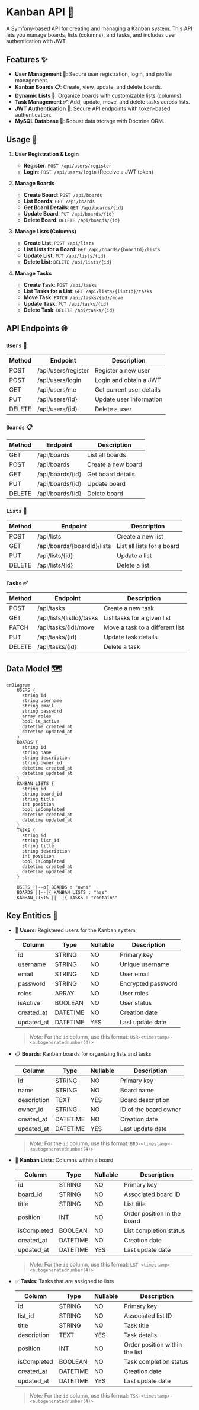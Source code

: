 # Kanban API 🚀

A Symfony-based API for creating and managing a Kanban system. This API lets you manage boards, lists (columns), and tasks, and includes user authentication with JWT.

## Features ✨

- **User Management 👤**: Secure user registration, login, and profile management.
- **Kanban Boards 📋**: Create, view, update, and delete boards.
- **Dynamic Lists 📝**: Organize boards with customizable lists (columns).
- **Task Management ✅**: Add, update, move, and delete tasks across lists.
- **JWT Authentication 🔐**: Secure API endpoints with token-based authentication.
- **MySQL Database 💾**: Robust data storage with Doctrine ORM.

## Usage 🚀

1. **User Registration & Login**

   - **Register**: `POST /api/users/register`
   - **Login**: `POST /api/users/login` (Receive a JWT token)

2. **Manage Boards**

   - **Create Board**: `POST /api/boards`
   - **List Boards**: `GET /api/boards`
   - **Get Board Details**: `GET /api/boards/{id}`
   - **Update Board**: `PUT /api/boards/{id}`
   - **Delete Board**: `DELETE /api/boards/{id}`

3. **Manage Lists (Columns)**

   - **Create List**: `POST /api/lists`
   - **List Lists for a Board**: `GET /api/boards/{boardId}/lists`
   - **Update List**: `PUT /api/lists/{id}`
   - **Delete List**: `DELETE /api/lists/{id}`

4. **Manage Tasks**

   - **Create Task**: `POST /api/tasks`
   - **List Tasks for a List**: `GET /api/lists/{listId}/tasks`
   - **Move Task**: `PATCH /api/tasks/{id}/move`
   - **Update Task**: `PUT /api/tasks/{id}`
   - **Delete Task**: `DELETE /api/tasks/{id}`

## API Endpoints 🌐

### `Users` 👤

| Method | Endpoint            | Description              |
| ------ | ------------------- | ------------------------ |
| POST   | /api/users/register | Register a new user      |
| POST   | /api/users/login    | Login and obtain a JWT   |
| GET    | /api/users/me       | Get current user details |
| PUT    | /api/users/{id}     | Update user information  |
| DELETE | /api/users/{id}     | Delete a user            |

### `Boards` 📋

| Method | Endpoint         | Description        |
| ------ | ---------------- | ------------------ |
| GET    | /api/boards      | List all boards    |
| POST   | /api/boards      | Create a new board |
| GET    | /api/boards/{id} | Get board details  |
| PUT    | /api/boards/{id} | Update board       |
| DELETE | /api/boards/{id} | Delete board       |

### `Lists` 📝

| Method | Endpoint                    | Description                |
| ------ | --------------------------- | -------------------------- |
| POST   | /api/lists                  | Create a new list          |
| GET    | /api/boards/{boardId}/lists | List all lists for a board |
| PUT    | /api/lists/{id}             | Update a list              |
| DELETE | /api/lists/{id}             | Delete a list              |

### `Tasks` ✅

| Method | Endpoint                  | Description                     |
| ------ | ------------------------- | ------------------------------- |
| POST   | /api/tasks                | Create a new task               |
| GET    | /api/lists/{listId}/tasks | List tasks for a given list     |
| PATCH  | /api/tasks/{id}/move      | Move a task to a different list |
| PUT    | /api/tasks/{id}           | Update task details             |
| DELETE | /api/tasks/{id}           | Delete a task                   |

## Data Model 🗺

```mermaid
erDiagram
    USERS {
      string id
      string username
      string email
      string password
      array roles
      bool is_active
      datetime created_at
      datetime updated_at
    }
    BOARDS {
      string id
      string name
      string description
      string owner_id
      datetime created_at
      datetime updated_at
    }
    KANBAN_LISTS {
      string id
      string board_id
      string title
      int position
      bool isCompleted
      datetime created_at
      datetime updated_at
    }
    TASKS {
      string id
      string list_id
      string title
      string description
      int position
      bool isCompleted
      datetime created_at
      datetime updated_at
    }

    USERS ||--o{ BOARDS : "owns"
    BOARDS ||--|{ KANBAN_LISTS : "has"
    KANBAN_LISTS ||--|{ TASKS : "contains"
```

## Key Entities 🔑

- 👤 **Users**: Registered users for the Kanban system

  | Column     | Type     | Nullable | Description        |
  | ---------- | -------- | -------- | ------------------ |
  | id         | STRING   | NO       | Primary key        |
  | username   | STRING   | NO       | Unique username    |
  | email      | STRING   | NO       | User email         |
  | password   | STRING   | NO       | Encrypted password |
  | roles      | ARRAY    | NO       | User roles         |
  | isActive   | BOOLEAN  | NO       | User status        |
  | created_at | DATETIME | NO       | Creation date      |
  | updated_at | DATETIME | YES      | Last update date   |

  > _Note:_ For the `id` column, use this format: `USR-<timestamp>-<autogeneratednumber(4)>`

- 📋 **Boards**: Kanban boards for organizing lists and tasks

  | Column      | Type     | Nullable | Description           |
  | ----------- | -------- | -------- | --------------------- |
  | id          | STRING   | NO       | Primary key           |
  | name        | STRING   | NO       | Board name            |
  | description | TEXT     | YES      | Board description     |
  | owner_id    | STRING   | NO       | ID of the board owner |
  | created_at  | DATETIME | NO       | Creation date         |
  | updated_at  | DATETIME | YES      | Last update date      |

  > _Note:_ For the `id` column, use this format: `BRD-<timestamp>-<autogeneratednumber(4)>`

- 📝 **Kanban Lists**: Columns within a board

  | Column      | Type     | Nullable | Description                 |
  | ----------- | -------- | -------- | --------------------------- |
  | id          | STRING   | NO       | Primary key                 |
  | board_id    | STRING   | NO       | Associated board ID         |
  | title       | STRING   | NO       | List title                  |
  | position    | INT      | NO       | Order position in the board |
  | isCompleted | BOOLEAN  | NO       | List completion status      |
  | created_at  | DATETIME | NO       | Creation date               |
  | updated_at  | DATETIME | YES      | Last update date            |

  > _Note:_ For the `id` column, use this format: `LST-<timestamp>-<autogeneratednumber(4)>`

- ✅ **Tasks**: Tasks that are assigned to lists

  | Column      | Type     | Nullable | Description                    |
  | ----------- | -------- | -------- | ------------------------------ |
  | id          | STRING   | NO       | Primary key                    |
  | list_id     | STRING   | NO       | Associated list ID             |
  | title       | STRING   | NO       | Task title                     |
  | description | TEXT     | YES      | Task details                   |
  | position    | INT      | NO       | Order position within the list |
  | isCompleted | BOOLEAN  | NO       | Task completion status         |
  | created_at  | DATETIME | NO       | Creation date                  |
  | updated_at  | DATETIME | YES      | Last update date               |

  > _Note:_ For the `id` column, use this format: `TSK-<timestamp>-<autogeneratednumber(4)>`
